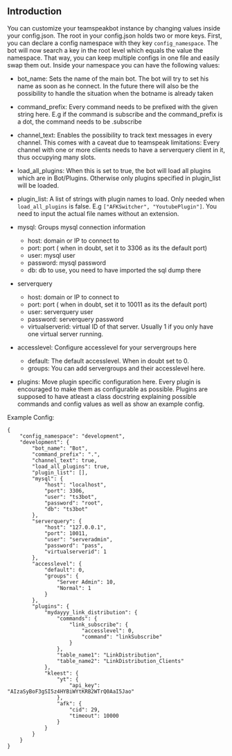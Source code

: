 ## Introduction

You can customize your teamspeakbot instance by changing values inside your config.json.
The root in your config.json holds two or more keys. First, you can declare a
config namespace with they key `config_namespace`. The bot will now search
a key in the root level which equals the value the namespace. That way, you can keep
multiple configs in one file and easily swap them out. Inside your namespace you can have the following values:


- bot_name: Sets the name of the main bot. The bot will try to set his name as soon as he connect.
In the future there will also be the possibility to handle the situation when the botname is already taken

- command_prefix: Every command needs to be prefixed with the given string here. E.g if the command is
subscribe and the command_prefix is a dot, the command needs to be .subscribe

- channel_text: Enables the possibility to track text messages in every channel. This comes with a caveat
due to teamspeak limitations: Every channel with one or more clients needs to have a serverquery client in it,
thus occupying many slots.

- load_all_plugins: When this is set to true, the bot will load all plugins which are in Bot/Plugins.
Otherwise only plugins specified in plugin_list will be loaded.

- plugin_list: A list of strings with plugin names to load. Only needed when `load_all_plugins` is false.
E.g `["AFKSwitcher", "YoutubePlugin"]`. You need to input the actual file names without an extension.

- mysql: Groups mysql connection information
    - host: domain or IP to connect to
    - port: port ( when in doubt, set it to 3306 as its the default port)
    - user: mysql user
    - password: mysql password
    - db: db to use, you need to have imported the sql dump there

- serverquery
    - host: domain or IP to connect to
    - port: port ( when in doubt, set it to 10011 as its the default port)
    - user: serverquery user
    - password: serverquery password
    - virtualserverid: virtual ID of that server. Usually 1 if you only have one virtual server running.

- accesslevel: Configure accesslevel for your servergroups here
    - default: The default accesslevel. When in doubt set to 0.
    - groups: You can add servergroups and their accesslevel here.

- plugins: Move plugin specific configuration here. Every plugin is encouraged
to make them as configurable as possible. Plugins are supposed to have atleast
a class docstring explaining possible commands and config values as well as
show an example config.

Example Config:

```
{
    "config_namespace": "development",
    "development": {
        "bot_name": "Bot",
        "command_prefix": ".",
        "channel_text": true,
        "load_all_plugins": true,
        "plugin_list": [],
        "mysql": {
            "host": "localhost",
            "port": 3306,
            "user": "ts3bot",
            "password": "root",
            "db": "ts3bot"
        },
        "serverquery": {
            "host": "127.0.0.1",
            "port": 10011,
            "user": "serveradmin",
            "password": "pass",
            "virtualserverid": 1
        },
        "accesslevel": {
            "default": 0,
            "groups": {
                "Server Admin": 10,
                "Normal": 1
            }
        },
        "plugins": {
            "mydayyy_link_distribution": {
                "commands": {
                    "link_subscribe": {
                        "accesslevel": 0,
                        "command": "linkSubscribe"
                    }
                },
                "table_name1": "LinkDistribution",
                "table_name2": "LinkDistribution_Clients"
            },
            "kleest": {
                "yt": {
                    "api_key": "AIzaSyBoF3gSI5z4HYBiWYtKRB2WTrQ0AaI5Jao"
                },
                "afk": {
                    "cid": 29,
                    "timeout": 10000
                }
            }
        }
    }
}
```
